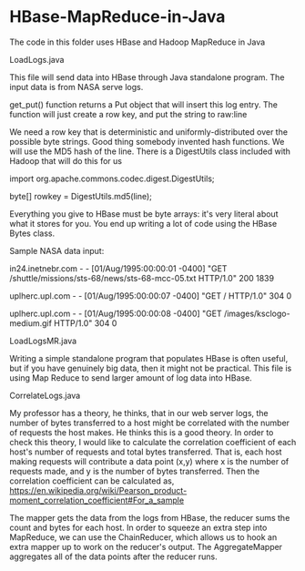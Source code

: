 # HBase-MapReduce-in-Java
The code in this folder uses HBase and Hadoop MapReduce in Java

LoadLogs.java

This file will send data into HBase through Java standalone program. The input data is from NASA serve logs.

get_put() function returns a Put object that will insert this log entry. The function will just create a row key, and put the string to raw:line

We need a row key that is deterministic and uniformly-distributed over the possible byte strings. Good thing somebody invented hash functions. We will use the MD5 hash of the line. There is a DigestUtils class included with Hadoop that will do this for us

import org.apache.commons.codec.digest.DigestUtils;

byte[] rowkey = DigestUtils.md5(line);

Everything you give to HBase must be byte arrays: it's very literal about what it stores for you. You end up writing a lot of code using the HBase Bytes class.

Sample NASA data input:

in24.inetnebr.com - - [01/Aug/1995:00:00:01 -0400] "GET /shuttle/missions/sts-68/news/sts-68-mcc-05.txt HTTP/1.0" 200 1839

uplherc.upl.com - - [01/Aug/1995:00:00:07 -0400] "GET / HTTP/1.0" 304 0

uplherc.upl.com - - [01/Aug/1995:00:00:08 -0400] "GET /images/ksclogo-medium.gif HTTP/1.0" 304 0


LoadLogsMR.java

Writing a simple standalone program that populates HBase is often useful, but if you have genuinely big data, then it might not be practical. This file is using Map Reduce to send larger amount of log data into HBase.


CorrelateLogs.java

My professor has a theory, he thinks, that in our web server logs, the number of bytes transferred to a host might be correlated with the number of requests the host makes. He thinks this is a good theory. In order to check this theory, I would like to calculate the correlation coefficient of each host's number of requests and total bytes transferred. That is, each host making requests will contribute a data point (x,y) where x is the number of requests made, and y is the number of bytes transferred. Then the correlation coefficient can be calculated as, https://en.wikipedia.org/wiki/Pearson_product-moment_correlation_coefficient#For_a_sample

The mapper gets the data from the logs from HBase, the reducer sums the count and bytes for each host. In order to squeeze an extra step into MapReduce, we can use the ChainReducer, which allows us to hook an extra mapper up to work on the reducer's output. The AggregateMapper aggregates all of the data points after the reducer runs.


